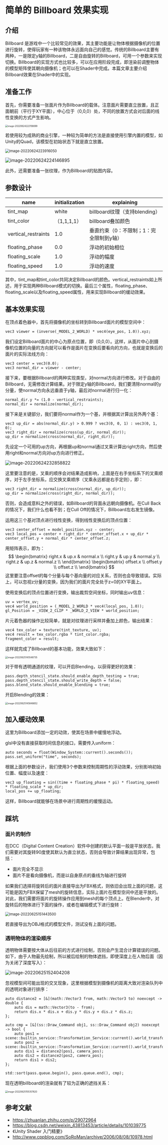 # 简单的 Billboard 效果实现

## 介绍

Billboard 是游戏中一个比较常见的效果，其主要功能是让物体根据摄像机的位置进行旋转，使得玩家有一种该物体永远面向自己的感觉。传统的Billboard主要有两种，一是限定y轴的Billboard，二是自由旋转的Billboard，可用一个参数来实现切换。Billboard的实现方式也比较多，可以在应用阶段完成，即渲染前调整物体的模型矩阵使其朝向摄像机；也可以在Shader中完成。本篇文章主要介绍Billboard效果在Shader中的实现。

## 准备工作

首先，你需要准备一张面片作为Billboard的载体。注意面片需要直立放置，且正面朝前（平行于XY平面），中心位于（0,0,0）处，不同的放置方式会对后面的线性变换的方式产生影响。

<img src="https://github.com/Orznijiang/MyImageBed/blob/main/Code-Blog/CG/Effect/01.png?raw=true" alt="image-20220624222156699" style="zoom:50%;" />

若使用较为成熟的商业引擎，一种较为简单的方法是直接使用引擎内置的模型，如Unity的Quad，该模型在初始状态下就是直立放置。

<img src="https://github.com/Orznijiang/MyImageBed/blob/main/Code-Blog/CG/Effect/02.png?raw=true" alt="image-20220624223916050" style="zoom:80%;" />

![image-20220624224146895](https://github.com/Orznijiang/MyImageBed/blob/main/Code-Blog/CG/Effect/03.png?raw=true)

此外，还需要准备一张纹理，作为Billboard的贴图内容。



## 参数设计

| name                | initialization | explaining                              |
| ------------------- | -------------- | --------------------------------------- |
| tint_map            | white          | billboard纹理（支持blending）           |
| tint_color          | （1,1,1,1）    | billboard叠加颜色                       |
| vertical_restraints | 1.0            | 垂直约束（0：不限制；1：完全限制到y轴） |
| floating_phase      | 0.0            | 浮动的初始相位                          |
| floating_scale      | 1.0            | 浮动的幅度                              |
| floating_speed      | 1.0            | 浮动的速度                              |

其中，tint_map和tint_color共同决定Billboard的颜色。vertical_restraints如上所述，用于实现两种Billboard模式的切换。最后三个属性，floating_phase、floating_scale以及floating_speed属性，用来实现Billboard的缓动效果。



## 基本效果实现

在顶点着色器中，首先将摄像机的坐标转到Billboard面片的模型空间中：

```
vec3 viewer = (inverse(_MODEL_2_WORLD) * vec4(eye_pos, 1.0)).xyz;
```

我们设定Billboard面片的中心为原点位置，即（0,0,0）。这样，从面片中心到摄像机位置的向量的方向就可以看作是面片在变换后要看向的方向，也就是变换后的面片的实际法线方向：

```
vec3 center = vec3(0.0);
vec3 normal_dir = viewer - center;
```

接下来，要根据Billboard的两种实现类型，对normal方向进行修改。对于自由的Billboard，无需修改计算结果。对于限定y轴的Billboard，我们要清除normal的y分量，使normal方向永远垂直于y轴，最后对normal进行归一化：

```
normal_dir.y *= (1.0 - vertical_restraints);
normal_dir = normalize(normal_dir);
```

接下来是关键部分，我们要将normal作为一个基，并根据其计算出另外两个基：

```
vec3 up_dir = abs(normal_dir.y) > 0.999 ? vec3(0, 0, 1) : vec3(0, 1, 0);
vec3 right_dir = normalize(cross(up_dir, normal_dir));
up_dir = normalize(cross(normal_dir, right_dir));
```

先设定一个可用的up方向，再根据up和normal通过叉乘计算出right方向，然后使用right和normal方向对up方向进行修正。

![image-20220624232858822](https://github.com/Orznijiang/MyImageBed/blob/main/Code-Blog/CG/Effect/04.png?raw=true)

这里要注意的是，叉乘的顺序会对结果造成影响，上面是在右手坐标系下的叉乘顺序，对于左手坐标系，应交换叉乘顺序（叉乘永远都是右手定则），即：

```
vec3 right_dir = normalize(cross(normal_dir, up_dir));
up_dir = normalize(cross(right_dir, normal_dir));
```

否则，会造成意料之外的错误，如Billboard的背面永远朝向摄像机。在Cull Back的情况下，我们什么也看不到；在Cull Off的情况下，Billboard左右发生镜像。



运用这三个基对顶点进行线性变换，得到线性变换后的顶点位置：

```
vec3 center_offset = model_position.xyz - center;
vec3 local_pos = center + right_dir * center_offset.x + up_dir * center_offset.y + normal_dir * center_offset.z;
```

用矩阵表示，即为：
$$
\begin{bmatrix}
	right.x & up.x & normal.x \\
	right.y & up.y & normal.y \\
	right.z & up.z & normal.z \\
\end{bmatrix}
\begin{bmatrix}
	offset.x \\
	offset.y \\
	offset.z \\
\end{bmatrix}
$$
这里要注意offset的每个分量与每个基向量的对应关系，否则也会导致错误。实际上，可以忽视z分量的变换，因为我们的面片完全处于z=0的XY平面上。

使用变换后的顶点位置进行变换，输出裁剪空间坐标，同时输出uv信息：

```
uv = vertex_uv;
vec4 world_position = (_MODEL_2_WORLD * vec4(local_pos, 1.0));
gl_Position = _VIEW_2_CLIP * _WORLD_2_VIEW * world_position;
```

片元着色器的操作比较简单，就是对纹理进行采样并叠加上颜色，输出结果：

```
vec4 tex_color = texture(tint_texture, uv);
vec4 result = tex_color.rgba * tint_color.rgba;
fragment_color = result;
```

这样就完成了Billboard的基本功能，效果大致如下：

<img src="https://github.com/Orznijiang/MyImageBed/blob/main/Code-Blog/CG/Effect/05.png?raw=true" alt="image-20220625145548735" style="zoom: 50%;" />

对于带有透明通道的纹理，可以开启Blending，以获得更好的效果：

```
pass.depth_stencil_state.should_enable_depth_testing = true;
pass.depth_stencil_state.should_write_depth = false;
pass.blend_state.should_enable_blending = true;
```

开启Blending的效果：

<img src="https://github.com/Orznijiang/MyImageBed/blob/main/Code-Blog/CG/Effect/06.png?raw=true" alt="image-20220625145846652" style="zoom:50%;" />



## 加入缓动效果

这里为Billboard添加一定的动效，使其在场景中缓慢地浮动。

glsl中没有直接获取时间信息的接口，需要传入uniform：

```
auto seconds = float(Window_System::current().seconds());
pass.set_uniform("time", seconds);
```

根据上面的参数设计，我们使用3个参数来控制周期性的浮动效果，分别影响初始位置、幅度以及速度：

```
vec3 up_floating = sin((time + floating_phase * pi) * floating_speed) * floating_scale * up_dir;
local_pos += up_floating;
```

这样，Billboard就能够在场景中进行周期性的缓慢运动。



## 踩坑

### 面片的制作

在DCC（Digital Content Creation）软件中创建的默认平面一般是平放状态，我们需要对其旋转90度使其默认为直立状态，否则会导致计算结果出现异常，包括：

* 面片完全不显示
* 面片不是看向摄像机，而是以自身原点的垂线为轴进行旋转

如果我们选择将旋转后的面片直接导出为FBX格式，则依旧会出现上面的问题，这可能是因为FBX保留了mesh的旋转信息，实际上面片在模型空间中还是平放的。对此，我们需要将面片的旋转操作应用到mesh的每个顶点上。在Blender中，对旋转后的物体进行下面的操作，或者在编辑模式下进行旋转：

<img src="https://github.com/Orznijiang/MyImageBed/blob/main/Code-Blog/CG/Effect/07.png?raw=true" alt="image-20220625151443500" style="zoom:80%;" />

若直接导出为OBJ格式的模型文件，测试没有上面的问题。



### 透明物体的渲染顺序

透明物体需要按大体从后往前的方式进行绘制，否则会产生混合计算错误的问题。如下，由于人物最先绘制，所以被后绘制的物体遮挡，即使深度上在人物后面（因为关闭了深度写入）：

![image-20220625152404208](https://github.com/Orznijiang/MyImageBed/blob/main/Code-Blog/CG/Effect/08.png?raw=true)

忽视模型间可能出现的交叉现象，这里根据模型到摄像机的距离大致对渲染队列中的透明对象进行排序：

```
auto distance2 = [&](math::Vector3 from, math::Vector3 to) noexcept -> double {
	auto dis = math::Vector3(to - from);
	return dis.x * dis.x + dis.y * dis.y + dis.z * dis.z;
};

auto cmp = [&](ss::Draw_Command obj1, ss::Draw_Command obj2) noexcept -> bool {
	auto pos1 = scene::builtin_service::Transformation_Service::current().world_transformation(obj1.node).config().position;
	auto pos2 = scene::builtin_service::Transformation_Service::current().world_transformation(obj2.node).config().position;
	auto dis1 = distance2(pos1, camera_pos);
	auto dis2 = distance2(pos2, camera_pos);
	return dis1 > dis2;
};

std::sort(pass.queue.begin(), pass.queue.end(), cmp);
```

现在透明billboard的渲染就有了较为正确的遮挡关系：

<img src="https://github.com/Orznijiang/MyImageBed/blob/main/Code-Blog/CG/Effect/09.png?raw=true" alt="image-20220625155357620" style="zoom: 50%;" />





## 参考文献

* https://zhuanlan.zhihu.com/p/29072964
* https://blog.csdn.net/weixin_43813453/article/details/101039775
* 《Unity Shader 入门精要》
* http://www.cppblog.com/SoRoMan/archive/2006/08/08/10978.html